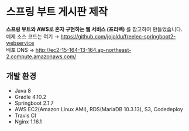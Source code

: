 # 스프링 부트 게시판 제작
**스프링 부트와 AWS로 혼자 구현하는 웹 서비스 (프리렉)** 를 참고하여 만들었습니다.   
예제 소스 코드는 여기 → https://github.com/jojoldu/freelec-springboot2-webservice   
배포 DNS  →  http://ec2-15-164-13-164.ap-northeast-2.compute.amazonaws.com/



## 개발 환경
* Java 8
* Gradle 4.10.2
* Springboot 2.1.7
* AWS EC2(Amazon Linux AMI), RDS(MariaDB 10.3.13), S3, Codedeploy
* Travis CI
* Nginx 1.16.1
